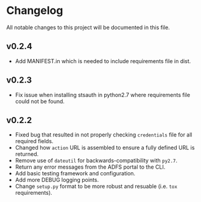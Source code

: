 # Changelog
All notable changes to this project will be documented in this file.

## v0.2.4
- Add MANIFEST.in which is needed to include requirements file in dist.

## v0.2.3
- Fix issue when installing stsauth in python2.7 where requirements file could not be found.

## v0.2.2
- Fixed bug that resulted in not properly checking `credentials` file for all required fields.
- Changed how `action` URL is assembled to ensure a fully defined URL is returned.
- Remove use of `dateutil` for backwards-compatibility with `py2.7`.
- Return any error messages from the ADFS portal to the CLI.
- Add basic testing framework and configuration.
- Add more DEBUG logging points.
- Change `setup.py` format to be more robust and resuable (i.e. `tox` requirements).